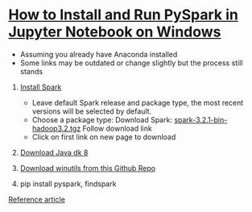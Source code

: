# [How to Install and Run PySpark in Jupyter Notebook on Windows](https://changhsinlee.com/install-pyspark-windows-jupyter/)
*   Assuming you already have Anaconda installed 
*   Some links may be outdated or change slightly but the process still stands 


1. [Install Spark](https://spark.apache.org/downloads.html)
    * Leave default Spark release and package type, the most recent versions will be selected by default.  
    * Choose a package type: Download Spark: [spark-3.2.1-bin-hadoop3.2.tgz](spark-3.2.1-bin-hadoop3.2.tgz)  Follow download link 
    * Click on first link on new page to download   

2. [Download Java dk 8](https://www.oracle.com/in/java/technologies/javase/downloads/#java8) 

3. [Download winutils from this Github Repo](https://github.com/cdarlint/winutils)

4. pip install pyspark, findspark


[Reference article](https://changhsinlee.com/install-pyspark-windows-jupyter/)